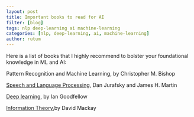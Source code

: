 ```yaml
---
layout: post
title: Important books to read for AI
filter: [blog]
tags: nlp deep-learning ai machine-learning
categories: [nlp, deep-learning, ai, machine-learning]
author: rutum
---
```

Here is a list of books that I highly recommend to bolster your foundational knowledge in ML and AI: 

Pattern Recognition and Machine Learning, by Christopher M. Bishop

[Speech and Language Processing](https://web.stanford.edu/~jurafsky/slp3/), Dan Jurafsky and James H. Martin

[Deep learning](https://www.deeplearningbook.org/), by Ian Goodfellow

[Information Theory](http://www.inference.org.uk/mackay/itila/book.html),by David Mackay